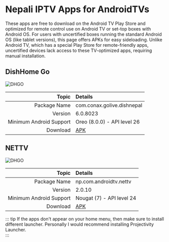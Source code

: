 # Nepali IPTV Apps for AndroidTVs

These apps are free to download on the Android TV Play Store and optimized for remote control use on Android TV or set-top boxes with Android OS. For users with uncertified boxes running the standard Android OS (like tablet versions), this page offers APKs for easy sideloading. Unlike Android TV, which has a special Play Store for remote-friendly apps, uncertified devices lack access to these TV-optimized apps, requiring manual installation.


## DishHome Go
![DHGO](/assets/dhgo.png)

Topic   | Details
-------:|:-------------------------
Package Name | com.conax.golive.dishnepal
Version | 6.0.8023
Minimum Android Support     | Oreo (8.0.0) - API level 26
Download     | [APK](https://github.com/833M0L3/NETTV/blob/main/apks/dhgo.apk)


## NETTV
![DHGO](/assets/netatv.jpg)

Topic   | Details
-------:|:-------------------------
Package Name | np.com.androidtv.nettv
Version | 2.0.10
Minimum Android Support     | Nougat (7) - API level 24
Download     | [APK](https://github.com/833M0L3/NETTV/blob/main/apks/netatv.apk)


::: tip
If the apps don't appear on your home menu, then make sure to install different launcher. Personally I would recommend installing Projectivity Launcher.  
:::